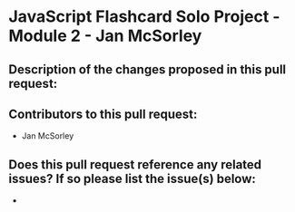 # JavaScript Flashcard Solo Project - Module 2 - Jan McSorley

## Description of the changes proposed in this pull request:

## Contributors to this pull request:
 - Jan McSorley
 
## Does this pull request reference any related issues? If so please list the issue(s) below:
 - 
